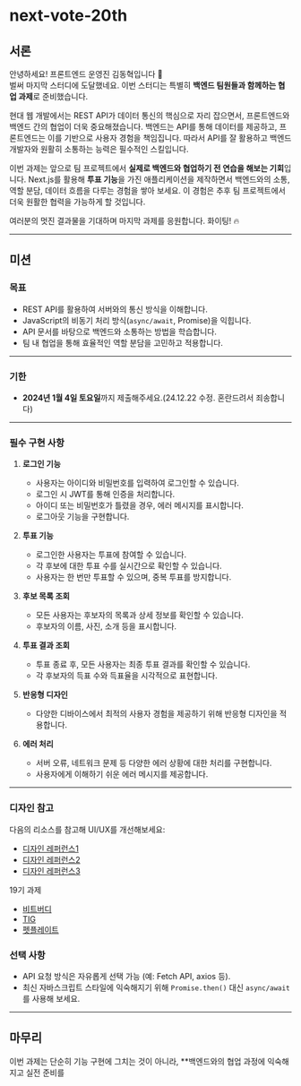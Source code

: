 # next-vote-20th

## **서론**

안녕하세요! 프론트엔드 운영진 김동혁입니다 👾  
벌써 마지막 스터디에 도달했네요. 이번 스터디는 특별히 **백엔드 팀원들과 함께하는 협업 과제**로 준비했습니다.

현대 웹 개발에서는 REST API가 데이터 통신의 핵심으로 자리 잡으면서, 프론트엔드와 백엔드 간의 협업이 더욱 중요해졌습니다. 백엔드는 API를 통해 데이터를 제공하고, 프론트엔드는 이를 기반으로 사용자 경험을 책임집니다. 따라서 API를 잘 활용하고 백엔드 개발자와 원활히 소통하는 능력은 필수적인 스킬입니다.

이번 과제는 앞으로 팀 프로젝트에서 **실제로 백엔드와 협업하기 전 연습을 해보는 기회**입니다. Next.js를 활용해 **투표 기능**을 가진 애플리케이션을 제작하면서 백엔드와의 소통, 역할 분담, 데이터 흐름을 다루는 경험을 쌓아 보세요. 이 경험은 추후 팀 프로젝트에서 더욱 원활한 협력을 가능하게 할 것입니다.  

여러분의 멋진 결과물을 기대하며 마지막 과제를 응원합니다. 화이팅! 🔥

---

## **미션**

### **목표**

- REST API를 활용하여 서버와의 통신 방식을 이해합니다.
- JavaScript의 비동기 처리 방식(`async/await`, Promise)을 익힙니다.
- API 문서를 바탕으로 백엔드와 소통하는 방법을 학습합니다.
- 팀 내 협업을 통해 효율적인 역할 분담을 고민하고 적용합니다.

---

### **기한**

- **2024년 1월 4일 토요일**까지 제출해주세요.(24.12.22 수정. 혼란드려서 죄송합니다) 

---

### **필수 구현 사항**

1. **로그인 기능**
   - 사용자는 아이디와 비밀번호를 입력하여 로그인할 수 있습니다.
   - 로그인 시 JWT를 통해 인증을 처리합니다.
   - 아이디 또는 비밀번호가 틀렸을 경우, 에러 메시지를 표시합니다.
   - 로그아웃 기능을 구현합니다.

2. **투표 기능**
   - 로그인한 사용자는 투표에 참여할 수 있습니다.
   - 각 후보에 대한 투표 수를 실시간으로 확인할 수 있습니다.
   - 사용자는 한 번만 투표할 수 있으며, 중복 투표를 방지합니다.

3. **후보 목록 조회**
   - 모든 사용자는 후보자의 목록과 상세 정보를 확인할 수 있습니다.
   - 후보자의 이름, 사진, 소개 등을 표시합니다.

4. **투표 결과 조회**
   - 투표 종료 후, 모든 사용자는 최종 투표 결과를 확인할 수 있습니다.
   - 각 후보자의 득표 수와 득표율을 시각적으로 표현합니다.

5. **반응형 디자인**
   - 다양한 디바이스에서 최적의 사용자 경험을 제공하기 위해 반응형 디자인을 적용합니다.

6. **에러 처리**
   - 서버 오류, 네트워크 문제 등 다양한 에러 상황에 대한 처리를 구현합니다.
   - 사용자에게 이해하기 쉬운 에러 메시지를 제공합니다.

---

### **디자인 참고**

다음의 리소스를 참고해 UI/UX를 개선해보세요:
- [디자인 레퍼런스1](https://www.figma.com/design/7xoPYTjMHcwPk2yl92Eynx/%ED%98%91%EB%8F%99%EA%B3%BC%EC%A0%9C-%EB%A0%88%ED%8D%BC%EB%9F%B0%EC%8A%A4?node-id=0-1&node-type=canvas)
- [디자인 레퍼런스2](https://www.figma.com/design/XpKkyWcguIFY9QzWWJHOyL/%ED%98%91%EB%8F%99%EA%B3%BC%EC%A0%9C-%EB%A0%88%ED%8D%BC%EB%9F%B0%EC%8A%A4?node-id=0-1)
- [디자인 레퍼런스3](https://www.figma.com/design/12WK4MEhjwNmt89HkRu8Gp/%EB%B0%94%EB%A6%AC%EB%B0%94%EB%A6%AC-%ED%88%AC%ED%91%9C)

19기 과제
- [비트버디](https://github.com/CEOS-Developers/react-vote-19th/pull/4)
- [TIG](https://github.com/CEOS-Developers/react-vote-19th/pull/6)
- [펫플레이트](https://github.com/CEOS-Developers/react-vote-19th/pull/7)
  

### **선택 사항**

- API 요청 방식은 자유롭게 선택 가능 (예: Fetch API, axios 등).
- 최신 자바스크립트 스타일에 익숙해지기 위해 `Promise.then()` 대신 `async/await`를 사용해 보세요.

---

## **마무리**

이번 과제는 단순히 기능 구현에 그치는 것이 아니라, **백엔드와의 협업 과정에 익숙해지고 실전 준비를
